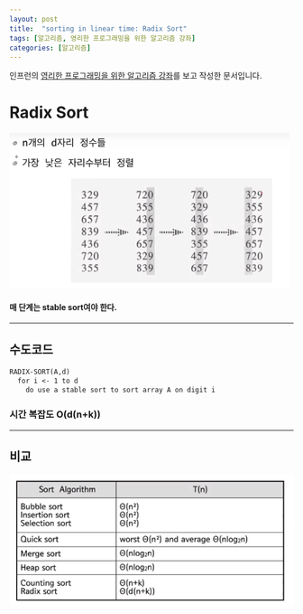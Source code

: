 ```yaml
---
layout: post
title:  "sorting in linear time: Radix Sort"
tags: [알고리즘, 영리한 프로그래밍을 위한 알고리즘 강좌]
categories: [알고리즘]
---
```


인프런의 [영리한 프로그래밍을 위한 알고리즘 강좌](https://www.inflearn.com/course/%EC%95%8C%EA%B3%A0%EB%A6%AC%EC%A6%98-%EA%B0%95%EC%A2%8C/)를 보고 작성한 문서입니다.

Radix Sort
===========

![radix_sort](/images/algorithm/radix_sort.png)

#### 매 단계는 stable sort여야 한다.

---

수도코드
-------

```
RADIX-SORT(A,d)
  for i <- 1 to d
    do use a stable sort to sort array A on digit i
```

### 시간 복잡도 O(d(n+k))

---

비교
----

![알고리즘들](/images/algorithm/알고리즘들.png)
